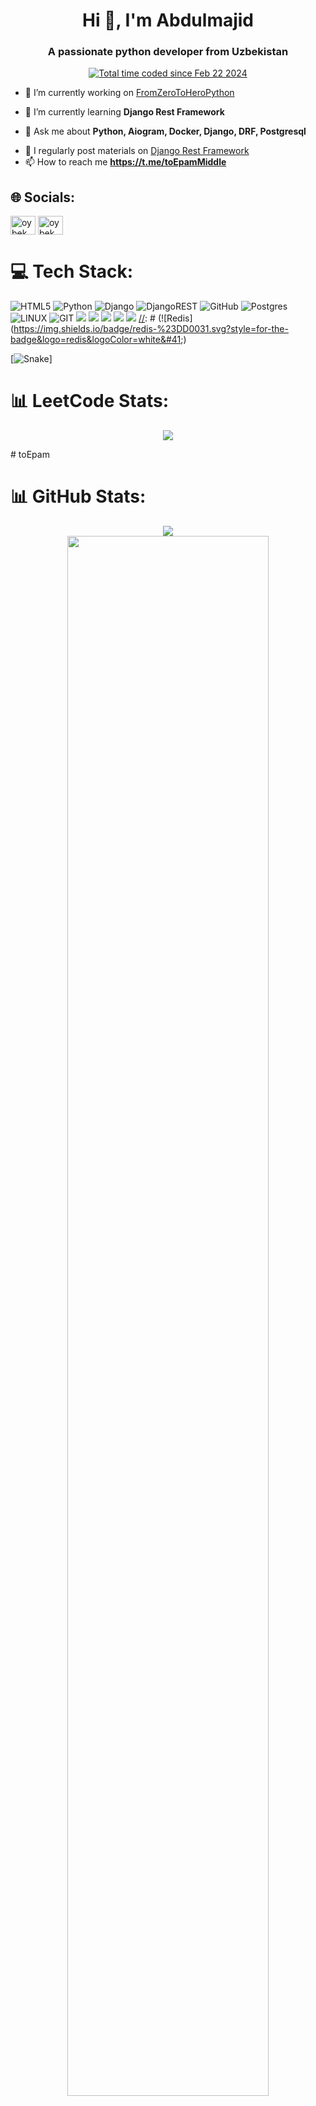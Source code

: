 <h1 align="center">Hi 👋, I'm Abdulmajid</h1>
<h3 align="center">A passionate python developer from Uzbekistan</h3>

<p align="center">
<a href="https://wakatime.com/@018dcd1a-4734-4964-965b-f0a608c3d37f"><img src="https://wakatime.com/badge/user/018dcd1a-4734-4964-965b-f0a608c3d37f.svg" alt="Total time coded since Feb 22 2024" /></a>
</p>

- 🔭 I’m currently working on <a href="https://t.me/FromZeroToHeroPython"> FromZeroToHeroPython </a>

[//]: # (- )

[//]: # (- [**BestFolio**]&#40;https://rozievich.pythonanywhere.com/&#41;)

- 🌱 I’m currently learning **Django Rest Framework**

- 💬 Ask me about **Python, Aiogram, Docker, Django, DRF, Postgresql**

[//]: # (- , Redis, Celery)
- 📰 I regularly post materials on [Django Rest Framework](https://t.me/+jA2bxo8NKlJmNjFi)
- 📫 How to reach me **https://t.me/toEpamMiddle**

[//]: # (- 📄 Know about my experiences by this )

## 🌐 Socials:
<p align="left">

[//]: # (<a href="https://www.linkedin.com/in/under-web/" target="blank"><img align="center" src="https://raw.githubusercontent.com/rahuldkjain/github-profile-readme-generator/master/src/images/icons/Social/linked-in-alt.svg" alt="oybek-nurmamatov-036249263" height="30" width="40" /></a>)
<a href="https://instagram.com/yunusovabdulmajid" target="blank"><img align="center" src="https://raw.githubusercontent.com/rahuldkjain/github-profile-readme-generator/master/src/images/icons/Social/instagram.svg" alt="oybek_rozievich" height="30" width="40" /></a>
<a href="https://leetcode.com/toepammiddle/" target="blank"><img align="center" src="https://raw.githubusercontent.com/rahuldkjain/github-profile-readme-generator/master/src/images/icons/Social/leet-code.svg" alt="oybek_2003" height="30" width="40" /></a>
</p>

# 💻 Tech Stack:

[//]: # (![AWS]&#40;https://img.shields.io/badge/AWS-%23FF9900.svg?style=for-the-badge&logo=amazon-aws&logoColor=white&#41; )
[//]: # (![DigitalOcean]&#40;https://img.shields.io/badge/DigitalOcean-%230167ff.svg?style=for-the-badge&logo=digitalOcean&logoColor=white&#41; )
[//]: # (![Anaconda]&#40;https://img.shields.io/badge/Anaconda-%2344A833.svg?style=for-the-badge&logo=anaconda&logoColor=white&#41; )
[//]: # (![FastAPI]&#40;https://img.shields.io/badge/FastAPI-005571?style=for-the-badge&logo=fastapi&#41; )
[//]: # (![Nginx]&#40;https://img.shields.io/badge/nginx-%23009639.svg?style=for-the-badge&logo=nginx&logoColor=white&#41; )
[//]: # (![Swagger]&#40;https://img.shields.io/badge/-Swagger-%23Clojure?style=for-the-badge&logo=swagger&logoColor=white&#41;)

[//]: # (![C++]&#40;https://img.shields.io/badge/c++-%2300599C.svg?style=for-the-badge&logo=c%2B%2B&logoColor=white&#41; ![CSS3]&#40;https://img.shields.io/badge/css3-%231572B6.svg?style=for-the-badge&logo=css3&logoColor=white&#41; )
![HTML5](https://img.shields.io/badge/html5-%23E34F26.svg?style=for-the-badge&logo=html5&logoColor=white) ![Python](https://img.shields.io/badge/python-3670A0?style=for-the-badge&logo=python&logoColor=ffdd54)
![Django](https://img.shields.io/badge/django-%23092E20.svg?style=for-the-badge&logo=django&logoColor=white) ![DjangoREST](https://img.shields.io/badge/DJANGO-REST-ff1709?style=for-the-badge&logo=django&logoColor=white&color=ff1709&labelColor=gray)
![GitHub](https://img.shields.io/badge/GitHub-%23121011.svg?style=for-the-badge&logo=github&logoColor=white) ![Postgres](https://img.shields.io/badge/postgres-%23316192.svg?style=for-the-badge&logo=postgresql&logoColor=white) 
![LINUX](https://img.shields.io/badge/Linux-FCC624?style=for-the-badge&logo=linux&logoColor=black) ![GIT](https://img.shields.io/badge/Git-fc6d26?style=for-the-badge&logo=git&logoColor=white) 
![](https://img.shields.io/badge/Ubuntu-information?color=E95420&style=flat&logo=ubuntu&logoColor=white)
![](https://img.shields.io/badge/Bootstrap-information?color=%23563D7C&style=flat&logo=bootstrap&logoColor=white) ![](https://img.shields.io/badge/Windows-information?color=0078D6&style=flat&logo=windows&logoColor=white) ![](https://img.shields.io/badge/PyCharm-information?style=flat&logo=pycharm&logoColor=black&color=black&labelColor=green) 
![](https://img.shields.io/badge/Kali_Linux-557C94?logo=kali-linux&logoColor=white)
[//]: # (![Redis]&#40;https://img.shields.io/badge/redis-%23DD0031.svg?style=for-the-badge&logo=redis&logoColor=white&#41;)

[//]: # (![SQLite]&#40;https://img.shields.io/badge/sqlite-%2307405e.svg?style=for-the-badge&logo=sqlite&logoColor=white&#41; )
[//]: # (![Canva]&#40;https://img.shields.io/badge/Canva-%2300C4CC.svg?style=for-the-badge&logo=Canva&logoColor=white&#41;)

[//]: # (![Docker]&#40;https://img.shields.io/badge/docker-%230db7ed.svg?style=for-the-badge&logo=docker&logoColor=white&#41; )
[//]: # (![Postman]&#40;https://img.shields.io/badge/Postman-FF6C37?style=for-the-badge&logo=postman&logoColor=white&#41;)
[//]: # (![]&#40;https://img.shields.io/badge/MySQL-informational?style=flat&logo=MySQL&color=039BE5&logoColor=white&#41;)
[//]: # (![]&#40;https://img.shields.io/badge/SQLAlchemy-information?color=E95420&style=flat&logo=SQLAlchemy&#41;)


[![Snake](https://profile-readme-generator.com/assets/snake.svg)]

# 📊 LeetCode Stats:
<p align="center"><img src="https://leetcard.jacoblin.cool/toepammiddle?theme=nord&font=Allerta&ext=heatmap"></p># toEpam

# 📊 GitHub Stats:
<p align="center">
<img src="https://github-profile-trophy.vercel.app/?username=toEpam&theme=radical">
<br/>
<img width="80%" src="https://github-profile-summary-cards.vercel.app/api/cards/profile-details?username=toEpam&theme=tokyonight">
<br/>
 
<img width="80%" src="https://github-readme-streak-stats.herokuapp.com/?user=toEpam&theme=tokyonight&hide_border=true" alt="toEpam****">

[//]: # (<img width="80%" src="https://github-readme-stats.vercel.app/api?username=toEpam&theme=tokyonight&hide_border=true&include_all_commits=true&count_private=true">)

<img width="80%" align="center" src="https://github-readme-stats.vercel.app/api/top-langs/?username=toEpam&theme=tokyonight&hide_border=true&include_all_commits=true&count_private=true&layout=compact">
</p>
<br/>

## 👁️ Number of visits:
<p align="center">
   <img src="https://profile-counter.glitch.me/{toepam}/count.svg"/>
</p>